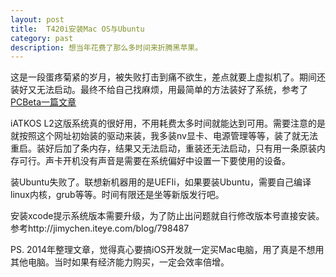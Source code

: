 ```yaml
---
layout: post
title:  T420i安装Mac OS与Ubuntu
category: past
description: 想当年花费了那么多时间来折腾黑苹果。
---
```


这是一段蛋疼菊紧的岁月，被失败打击到痛不欲生，差点就要上虚拟机了。期间还装好又无法启动。最终不给自己找麻烦，用最简单的方法装好了系统，参考了[PCBeta一篇文章](http://bbs.pcbeta.com/viewthread-961776-1-1.html)

iATKOS L2这版系统真的很好用，不用耗费太多时间就能达到可用。需要注意的是就按照这个网址初始装的驱动来装，我多装nv显卡、电源管理等等，装了就无法重启。装好后加了条内存，结果又无法启动，重装还无法启动，只有用一条原装内存可行。声卡开机没有声音是需要在系统偏好中设置一下要使用的设备。

装Ubuntu失败了。联想新机器用的是UEFIi，如果要装Ubuntu，需要自己编译linux内核，grub等等。时间有限还是坐等新版发行吧。

安装xcode提示系统版本需要升级，为了防止出问题就自行修改版本号直接安装。参考http://jimychen.iteye.com/blog/798487

PS. 2014年整理文章，觉得真心要搞iOS开发就一定买Mac电脑，用了真是不想用其他电脑。当时如果有经济能力购买，一定会效率倍增。